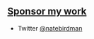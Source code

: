 ## [Sponsor my work](https://github.com/sponsors/natew)


- Twitter [@natebirdman](https://twitter.com/natebirdman)
